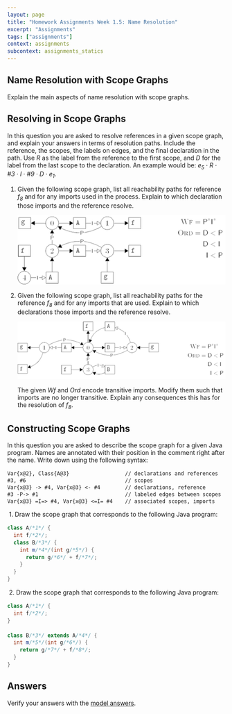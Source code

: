```yaml
---
layout: page
title: "Homework Assignments Week 1.5: Name Resolution"
excerpt: "Assignments"
tags: ["assignments"]
context: assignments
subcontext: assignments_statics
---
```


## Name Resolution with Scope Graphs

Explain the main aspects of name resolution with scope graphs.

## Resolving in Scope Graphs

In this question you are asked to resolve references in a given scope
graph, and explain your answers in terms of resolution paths. Include
the reference, the scopes, the labels on edges, and the final
declaration in the path. Use _R_ as the label from the reference to
the first scope, and _D_ for the label from the last scope to the
declaration. An example would be: _e<sub>5</sub> &middot; R &middot;
#3 &middot; I &middot; #9 &middot; D &middot; e<sub>1</sub>_.

1. Given the following scope graph, list all reachability paths for
   reference _f<sub>8</sub>_ and for any imports used in the
   process. Explain to which declaration those imports and the
   reference resolve.
  
   ![Scope Graph](figures/name-resolution-1-question.png)

2. Given the following scope graph, list all reachability paths for
   the reference _f<sub>8</sub>_ and for any imports that are
   used. Explain to which declarations those imports and the reference
   resolve.

   ![Scope Graph](figures/name-resolution-2-question.png)

   The given _Wf_ and _Ord_ encode transitive imports. Modify them
   such that imports are no longer transitive. Explain any
   consequences this has for the resolution of _f<sub>8</sub>_.

## Constructing Scope Graphs

In this question you are asked to describe the scope graph for a given
Java program. Names are annotated with their position in the comment
right after the name. Write down using the following syntax:

    Var{x@2}, Class{A@3}                  // declarations and references
    #3, #6                                // scopes
    Var{x@3} -> #4, Var{x@3} <- #4        // declarations, reference
    #3 -P-> #1                            // labeled edges between scopes
    Var{x@3} =I=> #4, Var{x@3} <=I= #4    // associated scopes, imports

&nbsp;1. Draw the scope graph that corresponds to the following Java program:

```java
class A/*1*/ {
  int f/*2*/;
  class B/*3*/ {
    int m/*4*/(int g/*5*/) {
      return g/*6*/ + f/*7*/;
    }
  }
}
```

&nbsp;2. Draw the scope graph that corresponds to the following Java program:

```java
class A/*1*/ {
  int f/*2*/;
}

class B/*3*/ extends A/*4*/ {
  int m/*5*/(int g/*6*/) {
    return g/*7*/ + f/*8*/;
  }
}
```

## Answers

Verify your answers with the [model answers](answers).
